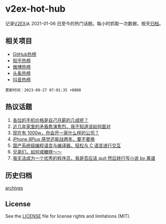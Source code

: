# v2ex-hot-hub

 记录[V2EX](https://www.v2ex.com/)从 2021-01-06 日至今的热门话题。每小时抓取一次数据，按天[归档](archives)。
 
 ## 相关项目

- [GitHub热榜](https://github.com/it985/github-hot-hub)
- [知乎热榜](https://github.com/it985/zhihu-hot-hub)
- [微博热榜](https://github.com/it985/weibo-hot-hub)
- [头条热榜](https://github.com/it985/toutiao-hot-hub)
- [抖音热榜](https://github.com/it985/douyin-hot-hub)


 `更新时间：2023-09-27 07:01:35 +0800`

## 热议话题

1. [各位的手机价格是自己月薪的几成呢？](https://www.v2ex.com/t/977160)
1. [近几年家里的矛盾愈演愈烈，我不知道该如何面对](https://www.v2ex.com/t/977299)
1. [现在有 1000w，你会开一家什么样的公司？](https://www.v2ex.com/t/977170)
1. [iPhone 8Plus 感觉还能战两年，要不要换](https://www.v2ex.com/t/977133)
1. [国产系统级编程语言与编译器，轻松与 C 语言进行交互](https://www.v2ex.com/t/977144)
1. [兄弟们，如何戒糖呀～～](https://www.v2ex.com/t/977179)
1. [我无法成为一个优秀的程序员，我是否应该 quit 然后转行写小说 by 离谱](https://www.v2ex.com/t/977166)

## 历史归档

[archives](archives)

## License

See the [LICENSE](LICENSE) file for license rights and limitations (MIT).
